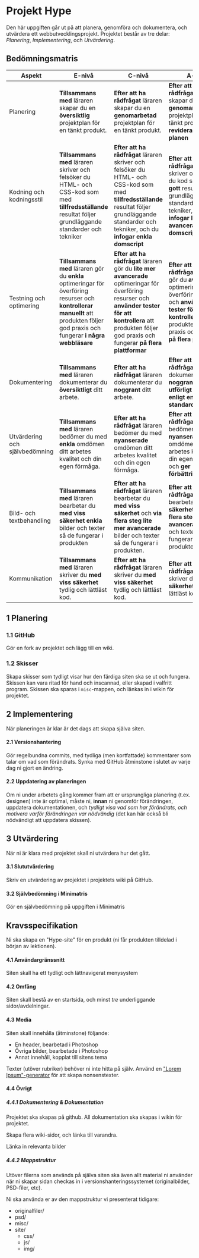 # Projekt Hype #

Den här uppgiften går ut på att planera, genomföra och dokumentera, och utvärdera ett webbutvecklingsprojekt.
Projektet består av tre delar: *Planering*, *Implementering*, och *Utvärdering*.

## Bedömningsmatris ##

| Aspekt 						  | E-nivå 									 | C-nivå									| A-nivå								   |
| ------------------------------- | ---------------------------------------- | ---------------------------------------- | ---------------------------------------- |
| Planering                       | <strong>Tillsammans  med</strong> läraren skapar du en  <strong>översiktlig</strong> projektplan för en tänkt produkt. | <strong>Efter att ha  rådfrågat</strong> läraren skapar du en  <strong>genomarbetad</strong> projektplan för en tänkt produkt. | <strong>Efter att ha  rådfrågat</strong> läraren skapar du en  <strong>genomarbetad</strong> projektplan för en tänkt produkt,  <strong>och reviderar vid behov planen</strong> |
| Kodning  och kodningsstil       | <strong>Tillsammans  med</strong> läraren skriver och felsöker du HTML- och CSS-kod som med  <strong>tillfredsställande</strong> resultat följer grundläggande  standarder och tekniker | <strong>Efter att ha  rådfrågat</strong> läraren skriver och felsöker du HTML- och CSS-kod  som med <strong>tillfredsställande</strong> resultat följer  grundläggande standarder och tekniker, och du <strong>infogar enkla  domscript</strong> | <strong>Efter att ha  rådfrågat</strong> läraren skriver och felsöker du kod som med  <strong>gott</strong> resultat följer grundläggande standarder  och tekniker, och du <strong>infogar lite mer avancerade  domscript</strong> |
| Testning  och optimering        | <strong>Tillsammans  med</strong> läraren gör du <strong>enkla</strong>  optimeringar för överföring resurser och <strong>kontrollerar  manuellt</strong> att produkten följer god praxis och fungerar  <strong>i några webbläsare</strong> | <strong>Efter att ha  rådfrågat</strong> läraren gör du <strong>lite mer  avancerade</strong> optimeringar för överföring resurser och  <strong>använder tester för att kontrollera</strong> att  produkten följer god praxis och fungerar <strong>på flera  plattformar</strong> | <strong>Efter att ha  rådfrågat</strong> läraren gör du  <strong>avancerade</strong> optimeringar för överföring resurser  och <strong>använder tester för att kontrollera</strong> att  produkten följer god praxis och fungerar <strong>på flera  plattformar</strong> |
| Dokumentering                   | <strong>Tillsammans  med</strong> läraren dokumenterar du  <strong>översiktligt</strong> ditt arbete. | <strong>Efter att ha  rådfrågat</strong> läraren dokumenterar du  <strong>noggrant</strong> ditt arbete. | <strong>Efter att ha  rådfrågat</strong> läraren dokumenterar du  <strong>noggrant</strong> och  <strong>utförligt</strong> ditt arbete <strong>enligt en  angiven standard</strong>. |
| Utvärdering  och självbedömning | <strong>Tillsammans  med</strong> läraren bedömer du med <strong>enkla</strong>  omdömen ditt arbetes kvalitet och din egen förmåga. | <strong>Efter att ha  rådfrågat</strong> läraren bedömer du med  <strong>nyanserade</strong> omdömen ditt arbetes kvalitet och din  egen förmåga. | <strong>Efter att ha  rådfrågat</strong> läraren bedömer du med  <strong>nyanserade</strong> omdömen ditt arbetes kvalitet och din  egen förmåga, och <strong>ger förbättringsförslag</strong>. |
| Bild-  och textbehandling       | <strong>Tillsammans  med</strong> läraren bearbetar du <strong>med viss  säkerhet</strong> <strong>enkla</strong> bilder och texter  så de fungerar i produkten | <strong>Efter att ha  rådfrågat</strong> läraren bearbetar du <strong>med viss  säkerhet</strong> och <strong>via flera steg</strong>  <strong>lite mer avancerade</strong> bilder och texter så de  fungerar i produkten. | <strong>Efter att ha  rådfrågat</strong> läraren bearbetar du <strong>med  säkerhet</strong> och <strong>via flera steg</strong>  <strong>lite mer avancerade</strong> bilder och texter så de  fungerar i produkten. |
| Kommunikation                   | <strong>Tillsammans  med</strong> läraren skriver du <strong>med viss  säkerhet</strong> tydlig och lättläst kod. | <strong>Efter att ha  rådfrågat</strong> läraren skriver du <strong>med viss  säkerhet</strong> tydlig och lättläst kod. | <strong>Efter att ha  rådfrågat</strong> läraren skriver du <strong>med  säkerhet</strong> tydlig och lättläst kod. |

## 1 Planering ##

### 1.1 GitHub ###

Gör en fork av projektet och lägg till en wiki.

### 1.2 Skisser ###

Skapa skisser som tydligt visar hur den färdiga siten ska se ut och fungera. Skissen kan vara ritad för hand och inscannad, eller skapad i valfritt program.
Skissen ska sparas i `misc`-mappen, och länkas in i wikin för projektet.

## 2 Implementering ##

När planeringen är klar är det dags att skapa själva siten.

#### 2.1 Versionshantering ####

Gör regelbundna commits, med tydliga (men kortfattade) kommentarer som talar om vad som förändrats.
Synka med GitHub åtminstone i slutet av varje dag ni gjort en ändring.

#### 2.2 Uppdatering av planeringen ####
Om ni under arbetets gång kommer fram att er ursprungliga planering (t.ex. designen) inte är optimal, måste ni, **innan** ni genomför förändringen, uppdatera dokumentationen, och *tydligt visa vad som har förändrats, och motivera varför förändringen var nödvändig* (det kan här också bli nödvändigt att uppdatera skissen).

## 3 Utvärdering ##

När ni är klara med projektet skall ni utvärdera hur det gått.

#### 3.1 Slututvärdering ####

Skriv en utvärdering av projektet i projektets wiki på GitHub.

#### 3.2 Självbedömning i Minimatris ####

Gör en självbedömning på uppgiften i Minimatris

## Kravsspecifikation ##

Ni ska skapa en "Hype-site" för en produkt (ni får produkten tilldelad i början av lektionen).

#### 4.1 Användargränssnitt ####

Siten skall ha ett tydligt och lättnavigerat menysystem

#### 4.2 Omfång ####

Siten skall bestå av en startsida, och minst *tre* underliggande sidor/avdelningar.

#### 4.3 Media ####

Siten skall innehålla (åtminstone) följande:

* En header, bearbetad i Photoshop
* Övriga bilder, bearbetade i Photoshop
* Annat innehåll, kopplat till sitens tema

Texter (utöver rubriker) behöver ni inte hitta på själv.
Använd en ["Lorem Ipsum"-generator](http://www.lipsum.com) för att skapa nonsenstexter.

#### 4.4 Övrigt ####

##### 4.4.1 Dokumentering & Dokumentation #####

Projektet ska skapas på github.
All dokumentation ska skapas i wikin för projektet. 

Skapa flera wiki-sidor, och länka till varandra.

Länka in relevanta bilder


##### 4.4.2 Mappstruktur ####

Utöver filerna som används på själva siten ska även allt material ni använder när ni skapar sidan checkas in i versionshanteringssystemet (originalbilder, PSD-filer, etc).

Ni ska använda er av den mappstruktur vi presenterat tidigare:

* originalfiler/
* psd/
* misc/
* site/
  * css/
  * js/
  * img/
